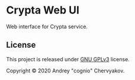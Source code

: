# Crypta Web UI

Web interface for Crypta service.

## License
This project is released under [GNU GPLv3](https://opensource.org/licenses/GPL-3.0) license.

Copyright © 2020 Andrey "cognio" Chervyakov.
